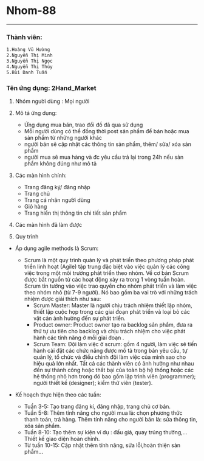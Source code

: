 # Nhom-88

---

### Thành   viên:

```sh
1.Hoàng Vũ Hường
2.Nguyễn Thị Minh
3.Nguyễn Thị Ngọc
4.Nguyễn Thị Thúy
5.Bùi Danh Tuấn
```

### Tên ứng dụng:  2Hand_Market

1.   Nhóm người dùng : Mọi người 
2.   Mô tả ứng dụng: 
        - Ứng dụng mua bán, trao đổi đồ đã qua sử dụng
        - Mỗi người dùng có thể đồng thời post sản phẩm để bán hoặc mua sản phẩm từ những người khác
        - người bán sẽ cập nhật các thông tin sản phẩm, thêm/ sửa/ xóa sản phẩm
        - người mua sẽ mua hàng và đc yêu cầu trả lại trong 24h nếu sản phẩm không đúng như mô tả
3.   Các màn hình chính:
        - Trang đăng ký/ đăng nhập
        - Trang chủ
        - Trang cá nhân người dùng
        - Giỏ hàng
        - Trang hiển thị thông tin chi tiết sản phẩm
4.   Các màn hình đã làm được

5.   Quy trình
- Áp dụng agile methods là Scrum:
    - Scrum là một quy trình quản lý và phát triển theo phương pháp phát triển linh hoạt (Agile) tập trung đặc biệt vào việc quản lý các công việc trong một môi trường phát triển theo nhóm. Về cơ bản Scrum được bắt nguồn từ các hoạt động xảy ra trong 1 vòng tuần hoàn. Scrum tin tưởng vào việc trao quyền cho nhóm phát triển và làm việc theo nhóm nhỏ (từ 7-9 người). Nó bao gồm ba vai trò với những trách nhiệm được giải thích như sau:
      - Scrum Master: Master là người chịu trách nhiệm thiết lập nhóm, thiết lập cuộc họp trong các giai đoạn phát triển và loại bỏ các vật cản ảnh hưởng đến sự phát triển.
      - Product owner: Product owner tạo ra backlog sản phẩm, đưa ra thứ tự ưu tiên cho backlog và chịu trách nhiệm cho việc phát hành các tính năng ở mỗi giai đoạn .
      - Scrum Team: Đội làm việc ở scrum: gồm 4 người, làm việc sẽ tiến hành cài đặt các chức năng được mô tả trong bản yêu cầu, tự quản lý, tổ chức và điều chỉnh đội làm việc của mình sao cho hiệu quả lớn nhất. Tất cả các thành viên có ảnh hưởng như nhau đến sự thành công hoặc thất bại của toàn bộ hệ thống hoặc các hệ thống nhỏ hơn trong đó bao gồm 
      lập trình viên (programmer); người thiết kế (designer); kiểm thử viên (tester).

- Kế hoạch thực hiện theo các tuần:
    - Tuần 3-5: Tạo trang đăng kí, đăng nhập, trang chủ cơ bản.
    - Tuần 5-8: Thêm tính năng cho người mua là: chọn phương thức thanh toán, trả hàng.
                Thêm tính năng cho người bán là: sửa thông tin, xóa sản phẩm.
    - Tuần 8-10: Tạo thêm sự kiện ví dụ : đấu giá, quay trúng thưởng,...
                  Thiết kế giao diện hoàn chỉnh.
    - Từ tuần 10-15: Cập nhật thêm tính năng, sửa lỗi,hoàn thiện sản phẩm...
